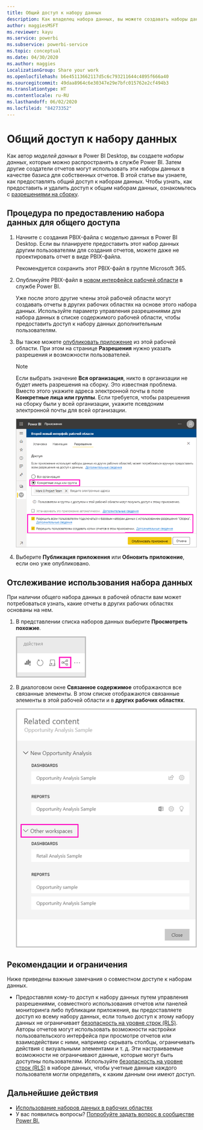```yaml
---
title: Общий доступ к набору данных
description: Как владелец набора данных, вы можете создавать наборы данных и делиться ими, чтобы другие пользователи могли работать с ними. Узнайте, как поделиться ими.
author: maggiesMSFT
ms.reviewer: kayu
ms.service: powerbi
ms.subservice: powerbi-service
ms.topic: conceptual
ms.date: 04/30/2020
ms.author: maggies
LocalizationGroup: Share your work
ms.openlocfilehash: b6e45113662117d5c6c793211644c4895f666a40
ms.sourcegitcommit: 49daa8964c6e30347e29e7bfc015762e2cf494b3
ms.translationtype: HT
ms.contentlocale: ru-RU
ms.lasthandoff: 06/02/2020
ms.locfileid: "84273352"
---
```

# <a name="share-a-dataset"></a>Общий доступ к набору данных

Как автор *моделей данных* в Power BI Desktop, вы создаете *наборы данных*, которые можно распространять в службе Power BI. Затем другие создатели отчетов могут использовать эти наборы данных в качестве базиса для собственных отчетов. В этой статье вы узнаете, как предоставлять общий доступ к наборам данных. Чтобы узнать, как предоставить и удалить доступ к общим наборам данных, ознакомьтесь с [разрешениями на сборку](service-datasets-build-permissions.md).

## <a name="steps-to-sharing-your-dataset"></a>Процедура по предоставлению набора данных для общего доступа

1. Начните с создания PBIX-файла с моделью данных в Power BI Desktop. Если вы планируете предоставить этот набор данных другим пользователям для создания отчетов, можете даже не проектировать отчет в виде PBIX-файла.

    Рекомендуется сохранить этот PBIX-файл в группе Microsoft 365.

1. Опубликуйте PBIX-файл в [новом интерфейсе рабочей области](../collaborate-share/service-create-the-new-workspaces.md) в службе Power BI.
    
    Уже после этого другие члены этой рабочей области могут создавать отчеты в других рабочих областях на основе этого набора данных. Используйте параметр управления разрешениями для набора данных в списке содержимого рабочей области, чтобы предоставить доступ к набору данных дополнительным пользователям. 

1. Вы также можете [опубликовать приложение](../collaborate-share/service-create-distribute-apps.md) из этой рабочей области. При этом на странице **Разрешения** нужно указать разрешения и возможности пользователей.

    > [!NOTE]
    > Если выбрать значение **Вся организация**, никто в организации не будет иметь разрешения на сборку. Это известная проблема. Вместо этого укажите адреса электронной почты в поле **Конкретные лица или группы**.  Если требуется, чтобы разрешения на сборку были у всей организации, укажите псевдоним электронной почты для всей организации.

    ![Задание разрешений для приложений](media/service-datasets-build-permissions/power-bi-dataset-app-permission-new-look.png)

1. Выберите **Публикация приложения** или **Обновить приложение**, если оно уже опубликовано.

## <a name="track-your-dataset-usage"></a>Отслеживание использования набора данных

При наличии общего набора данных в рабочей области вам может потребоваться узнать, какие отчеты в других рабочих областях основаны на нем.

1. В представлении списка наборов данных выберите **Просмотреть похожие**.

    ![значок просмотра связанных элементов](media/service-datasets-build-permissions/power-bi-dataset-view-related-to-dataset.png)

1. В диалоговом окне **Связанное содержимое** отображаются все связанные элементы. В этом списке отображаются связанные элементы в этой рабочей области и в **других рабочих областях**.
 
    ![Диалоговое окно "Связанное содержимое"](media/service-datasets-build-permissions/power-bi-dataset-related-workspaces.png)

## <a name="limitations-and-considerations"></a>Рекомендации и ограничения
Ниже приведены важные замечания о совместном доступе к наборам данных.

* Предоставляя кому-то доступ к набору данных путем управления разрешениями, совместного использования отчетов или панелей мониторинга либо публикации приложения, вы предоставляете доступ ко всему набору данных, если только доступ к этому набору данных не ограничивает [безопасность на уровне строк (RLS)](../admin/service-admin-rls.md). Авторы отчетов могут использовать возможности настройки пользовательского интерфейса при просмотре отчетов или взаимодействии с ними, например скрывать столбцы, ограничивать действия с визуальными элементами и т. д. Эти настраиваемые возможности не ограничивают данные, которые могут быть доступны пользователям. Используйте [безопасность на уровне строк (RLS)](../admin/service-admin-rls.md) в наборе данных, чтобы учетные данные каждого пользователя могли определять, к каким данным они имеют доступ.

## <a name="next-steps"></a>Дальнейшие действия

- [Использование наборов данных в рабочих областях](service-datasets-across-workspaces.md)
- У вас появились вопросы? [Попробуйте задать вопрос в сообществе Power BI.](https://community.powerbi.com/)
